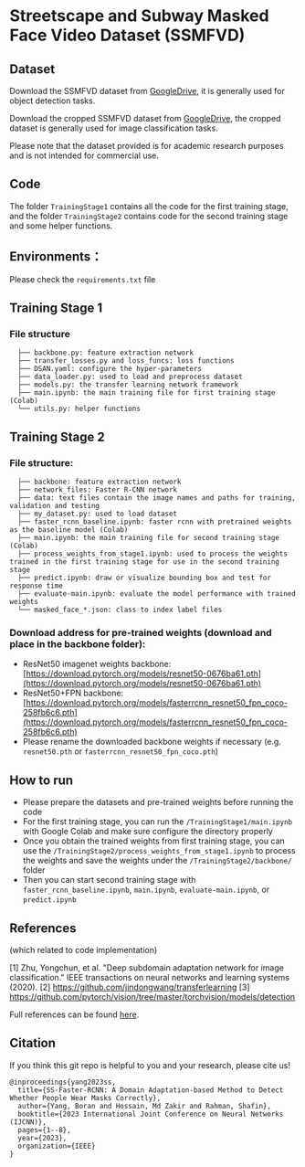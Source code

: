 # Streetscape and Subway Masked Face Video Dataset (SSMFVD)

## Dataset

Download the SSMFVD dataset from [GoogleDrive](
https://drive.google.com/file/d/1Yk8NnEObDLSOHS-ih1Uowh1YwJNrTE3g/view?usp=sharing), it is generally used for object detection tasks.

Download the cropped SSMFVD dataset from [GoogleDrive](
https://drive.google.com/file/d/1U2-B7IPGbrc3dhCBHyVNvFzaHlA9Iwm5/view?usp=sharing), the cropped dataset is generally used for image classification tasks.

Please note that the dataset provided is for academic research purposes and is not intended for commercial use.


## Code
The folder `TrainingStage1` contains all the code for the first training stage, and the folder `TrainingStage2` contains code for the second training stage and some helper functions.

## Environments：
Please check the `requirements.txt` file

## Training Stage 1
### File structure
```
  ├── backbone.py: feature extraction network
  ├── transfer_losses.py and loss_funcs: loss functions
  ├── DSAN.yaml: configure the hyper-parameters 
  ├── data_loader.py: used to load and preprocess dataset
  ├── models.py: the transfer learning network framework
  ├── main.ipynb: the main training file for first training stage (Colab)
  └── utils.py: helper functions
```

## Training Stage 2
### File structure:
```
  ├── backbone: feature extraction network
  ├── network_files: Faster R-CNN network
  ├── data: text files contain the image names and paths for training, validation and testing
  ├── my_dataset.py: used to load dataset
  ├── faster_rcnn_baseline.ipynb: faster rcnn with pretrained weights as the baseline model (Colab)
  ├── main.ipynb: the main training file for second training stage (Colab)
  ├── process_weights_from_stage1.ipynb: used to process the weights trained in the first training stage for use in the second training stage
  ├── predict.ipynb: draw or visualize bounding box and test for response time
  ├── evaluate-main.ipynb: evaluate the model performance with trained weights
  └── masked_face_*.json: class to index label files
```

### Download address for pre-trained weights (download and place in the backbone folder):
* ResNet50 imagenet weights backbone: [https://download.pytorch.org/models/resnet50-0676ba61.pth](https://download.pytorch.org/models/resnet50-0676ba61.pth)
* ResNet50+FPN backbone: [https://download.pytorch.org/models/fasterrcnn_resnet50_fpn_coco-258fb6c6.pth](https://download.pytorch.org/models/fasterrcnn_resnet50_fpn_coco-258fb6c6.pth)
* Please rename the downloaded backbone weights if necessary (e.g. `resnet50.pth` or `fasterrcnn_resnet50_fpn_coco.pth`)

## How to run
* Please prepare the datasets and pre-trained weights before running the code
* For the first training stage, you can run the `/TrainingStage1/main.ipynb` with Google Colab and make sure configure the directory properly
* Once you obtain the trained weights from first training stage, you can use the `/TrainingStage2/process_weights_from_stage1.ipynb` to process the weights and save the weights under the `/TrainingStage2/backbone/` folder
* Then you can start second training stage with `faster_rcnn_baseline.ipynb`, `main.ipynb`, `evaluate-main.ipynb`, or `predict.ipynb`

## References 
(which related to code implementation)

[1] Zhu, Yongchun, et al. "Deep subdomain adaptation network for image classification." IEEE transactions on neural networks and learning systems (2020).
[2] https://github.com/jindongwang/transferlearning
[3] https://github.com/pytorch/vision/tree/master/torchvision/models/detection

Full references can be found [here](https://ieeexplore.ieee.org/document/10191466/references#references).

## Citation

If you think this git repo is helpful to you and your research, please cite us!

```
@inproceedings{yang2023ss,
  title={SS-Faster-RCNN: A Domain Adaptation-based Method to Detect Whether People Wear Masks Correctly},
  author={Yang, Boran and Hossain, Md Zakir and Rahman, Shafin},
  booktitle={2023 International Joint Conference on Neural Networks (IJCNN)},
  pages={1--8},
  year={2023},
  organization={IEEE}
}
```
